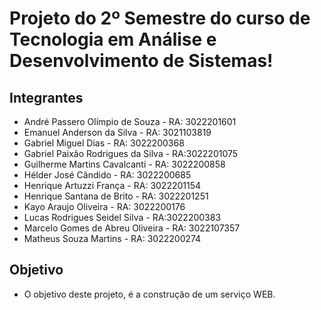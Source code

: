 # Projeto do 2º Semestre do curso de Tecnologia em Análise e Desenvolvimento de Sistemas!
## Integrantes
- André Passero Olímpio de Souza - RA: 3022201601
- Emanuel Anderson da Silva - RA: 3021103819
- Gabriel Miguel Dias - RA: 3022200368
- Gabriel Paixão Rodrigues da Silva - RA:3022201075
- Guilherme Martins Cavalcanti - RA: 3022200858
- Hélder José Cândido - RA: 3022200685
- Henrique Artuzzi França - RA: 3022201154
- Henrique Santana de Brito - RA: 3022201251
- Kayo Araujo Oliveira - RA: 3022200176
- Lucas Rodrigues Seidel Silva - RA:3022200383
- Marcelo Gomes de Abreu Oliveira - RA: 3022107357
- Matheus Souza Martins - RA: 3022200274

## Objetivo
- O objetivo deste projeto, é a construção de um serviço WEB.

##
